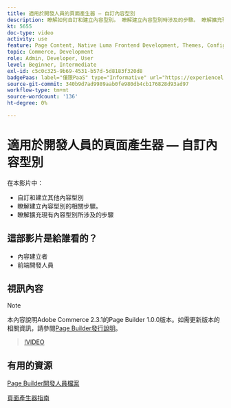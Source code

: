 ```yaml
---
title: 適用於開發人員的頁面產生器 — 自訂內容型別
description: 瞭解如何自訂和建立內容型別。 瞭解建立內容型別時涉及的步​驟。 瞭解擴充現有內容型別所涉及的步驟。
kt: 5655
doc-type: video
activity: use
feature: Page Content, Native Luma Frontend Development, Themes, Configuration
topic: Commerce, Development
role: Admin, Developer, User
level: Beginner, Intermediate
exl-id: c5c0c325-9b69-4531-b57d-5d8183f320d8
badgePaas: label="僅限PaaS" type="Informative" url="https://experienceleague.adobe.com/zh-hant/docs/commerce/user-guides/product-solutions" tooltip="僅適用於雲端專案(Adobe管理的PaaS基礎結構)和內部部署專案的Adobe Commerce 。"
source-git-commit: 340b9d7ad9989aab0fe980db4cb176828d93ad97
workflow-type: tm+mt
source-wordcount: '136'
ht-degree: 0%

---
```


# 適用於開發人員的頁面產生器 — 自訂內容型別

在本影片中：

- 自訂和建立其他內容型別
- 瞭解建立內容型別&#x200B;的相關步驟。
- 瞭解擴充現有內容型別所涉及的步驟

## 這部影片是給誰看的？

- 內容建立者
- 前端開發人員

## 視訊內容

>[!NOTE]
>
>本內容說明Adobe Commerce 2.3.1的Page Builder 1.0.0版本。如需更新版本的相關資訊，請參閱[Page Builder發行說明](https://experienceleague.adobe.com/docs/commerce-admin/page-builder/release-notes.html?lang=zh-Hant)。

>[!VIDEO](https://video.tv.adobe.com/v/3430883?quality=12&learn=on&captions=chi_hant)

## 有用的資源

[Page Builder開發人員檔案](https://developer.adobe.com/commerce/frontend-core/page-builder/)

[頁面產生器指南](https://experienceleague.adobe.com/docs/commerce-admin/page-builder/introduction.html?lang=zh-Hant)
